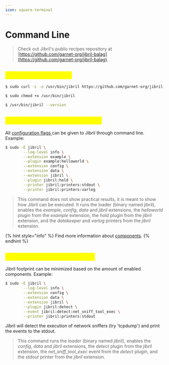 ```yaml
---
icon: square-terminal
---
```


# Command Line

> Check out Jibril's public recipes repository at [https://github.com/garnet-org/jibril-balag](https://github.com/garnet-org/jibril-balag).

## <mark style="color:yellow;">Obtain Jibril binaries</mark> <a href="#run-jibril-using-command-line-arguments" id="run-jibril-using-command-line-arguments"></a>

```sh
$ sudo curl -L -o /usr/bin/jibril https://github.com/garnet-org/jibril-balag/releases/download/v2.4/loader

$ sudo chmod +x /usr/bin/jibril

$ /usr/bin/jibril --version
```

## <mark style="color:yellow;">Run Jibril using command line</mark> <a href="#run-jibril-using-command-line-arguments" id="run-jibril-using-command-line-arguments"></a>

All [configuration flags ](../configuration-file/)can be given to Jibril through command line. Example:

```sh
$ sudo -E jibril \
        --log-level info \
        --extension example \
        --plugin example:helloworld \
        --extension config \
        --extension data \
        --extension jibril \
        --plugin jibril:hold \
        --printer jibril:printers:stdout \
        --printer jibril:printers:varlog
```

> This command does not show practical results, it is meant to show how Jibril can be executed. It runs the loader (binary named jibril), enables the _example_, _config_, _data_ and _jibril_ extensions, the _helloworld_ plugin from the _example_ extension, the _hold_ plugin from the _jibril_ extension, and the _datakeeper_ and _varlog_ printers from the _jibril_ extension.

{% hint style="info" %}
Find more information about [components](../../execution/components.md).
{% endhint %}

## <mark style="color:yellow;">Select specific components</mark> <a href="#pick-a-plugin-and-an-event" id="pick-a-plugin-and-an-event"></a>

Jibril footprint can be minimized based on the amount of enabled components. Example:

```sh
$ sudo -E jibril \
        --log-level info \
        --extension config \
        --extension data \
        --extension jibril \
        --plugin jibril:detect \
        --event jibril:detect:net_sniff_tool_exec \
        --printer jibril:printers:stdout
```

Jibril will detect the execution of network sniffers (try 'tcpdump') and print the events to the stdout.

> This command runs the _loader_ (binary named _jibril_), enables the _config_, _data_ and _jibril_ extensions, the _detect_ plugin from the _jibril_ extension, the _net\_sniff\_tool\_exec_ event from the _detect_ plugin, and the _stdout_ printer from the _jibril_ extension.
